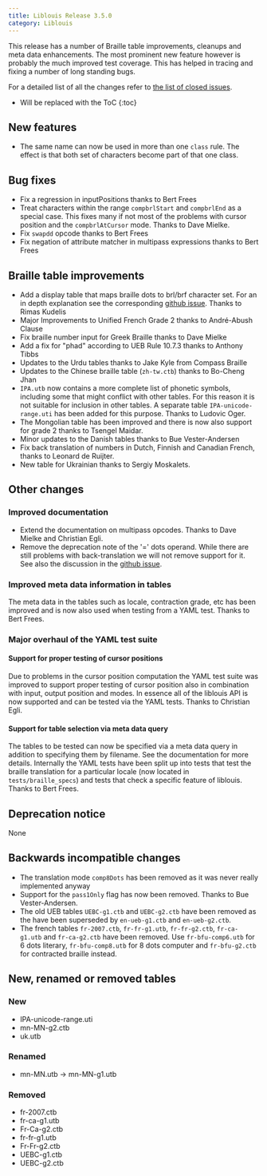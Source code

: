 ```yaml
---
title: Liblouis Release 3.5.0
category: Liblouis
---
```


This release has a number of Braille table improvements, cleanups and meta data enhancements. The most prominent new feature however is probably the much improved test coverage. This has helped in tracing and fixing a number of long standing bugs.

For a detailed list of all the changes refer to [the list of closed issues](https://github.com/liblouis/liblouis/milestone/15?closed=1).

* Will be replaced with the ToC
{:toc}

## New features

-   The same name can now be used in more than one `class` rule. The effect is that both set of characters become part of that one class.


## Bug fixes

-   Fix a regression in inputPositions thanks to Bert Frees
-   Treat characters within the range `compbrlStart` and `compbrlEnd` as a special case. This fixes many if not most of the problems with cursor position and the `compbrlAtCursor` mode. Thanks to Dave Mielke.
-   Fix `swapdd` opcode thanks to Bert Frees
-   Fix negation of attribute matcher in multipass expressions thanks to Bert Frees


## Braille table improvements

-   Add a display table that maps braille dots to brl/brf character set. For an in depth explanation see the corresponding [github issue](https://github.com/liblouis/liblouis/issues/503). Thanks to Rimas Kudelis
-   Major Improvements to Unified French Grade 2 thanks to André-Abush Clause
-   Fix braille number input for Greek Braille thanks to Dave Mielke
-   Add a fix for "phad" according to UEB Rule 10.7.3 thanks to Anthony Tibbs
-   Updates to the Urdu tables thanks to Jake Kyle from Compass Braille
-   Updates to the Chinese braille table (`zh-tw.ctb`) thanks to Bo-Cheng Jhan
-   `IPA.utb` now contains a more complete list of phonetic symbols, including some that might conflict with other tables. For this reason it is not suitable for inclusion in other tables. A separate table `IPA-unicode-range.uti` has been added for this purpose. Thanks to Ludovic Oger.
-   The Mongolian table has been improved and there is now also support for grade 2 thanks to Tsengel Maidar.
-   Minor updates to the Danish tables thanks to Bue Vester-Andersen
-   Fix back translation of numbers in Dutch, Finnish and Canadian French, thanks to Leonard de Ruijter.
-   New table for Ukrainian thanks to Sergiy Moskalets.


## Other changes


### Improved documentation

-   Extend the documentation on multipass opcodes. Thanks to Dave Mielke and Christian Egli.
-   Remove the deprecation note of the '=' dots operand. While there are still problems with back-translation we will not remove support for it. See also the discussion in the [github issue](https://github.com/liblouis/liblouis/issues/500).


### Improved meta data information in tables

The meta data in the tables such as locale, contraction grade, etc has been improved and is now also used when testing from a YAML test. Thanks to Bert Frees.


### Major overhaul of the YAML test suite

#### Support for proper testing of cursor positions

Due to problems in the cursor position computation the YAML test suite was improved to support proper testing of cursor position also in combination with input, output position and modes. In essence all of the liblouis API is now supported and can be tested via the YAML tests. Thanks to Christian Egli.

#### Support for table selection via meta data query

The tables to be tested can now be specified via a meta data query in addition to specifying them by filename. See the documentation for more details. Internally the YAML tests have been split up into tests that test the braille translation for a particular locale (now located in `tests/braille_specs`) and tests that check a specific feature of liblouis. Thanks to Bert Frees.


## Deprecation notice

None


## Backwards incompatible changes

-   The translation mode `comp8Dots` has been removed as it was never really implemented anyway
-   Support for the `pass1Only` flag has now been removed. Thanks to Bue Vester-Andersen.
-   The old UEB tables `UEBC-g1.ctb` and `UEBC-g2.ctb` have been removed as the have been superseded by `en-ueb-g1.ctb` and `en-ueb-g2.ctb`.
-   The french tables `fr-2007.ctb`, `fr-fr-g1.utb`, `fr-fr-g2.ctb`, `fr-ca-g1.utb` and `fr-ca-g2.ctb` have been removed. Use `fr-bfu-comp6.utb` for 6 dots literary, `fr-bfu-comp8.utb` for 8 dots computer and `fr-bfu-g2.ctb` for contracted braille instead.


## New, renamed or removed tables


### New

-   IPA-unicode-range.uti
-   mn-MN-g2.ctb
-   uk.utb


### Renamed

-   mn-MN.utb -> mn-MN-g1.utb


### Removed

-   fr-2007.ctb
-   fr-ca-g1.utb
-   Fr-Ca-g2.ctb
-   fr-fr-g1.utb
-   Fr-Fr-g2.ctb
-   UEBC-g1.ctb
-   UEBC-g2.ctb
